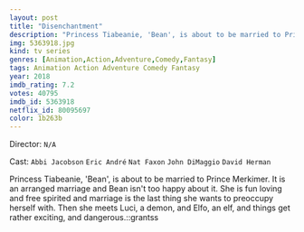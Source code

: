 ```yaml
---
layout: post
title: "Disenchantment"
description: "Princess Tiabeanie, 'Bean', is about to be married to Prince Merkimer. It is an arranged marriage and Bean isn't too happy about it. She is fun loving and free spirited and marriage is the last thing she wants to preoccupy herself with. Then she meets Luci, a demon, and Elfo, an elf, and things get rather exciting, and dangerous..."
img: 5363918.jpg
kind: tv series
genres: [Animation,Action,Adventure,Comedy,Fantasy]
tags: Animation Action Adventure Comedy Fantasy 
year: 2018
imdb_rating: 7.2
votes: 40795
imdb_id: 5363918
netflix_id: 80095697
color: 1b263b
---
```

Director: `N/A`  

Cast: `Abbi Jacobson` `Eric André` `Nat Faxon` `John DiMaggio` `David Herman` 

Princess Tiabeanie, 'Bean', is about to be married to Prince Merkimer. It is an arranged marriage and Bean isn't too happy about it. She is fun loving and free spirited and marriage is the last thing she wants to preoccupy herself with. Then she meets Luci, a demon, and Elfo, an elf, and things get rather exciting, and dangerous.::grantss